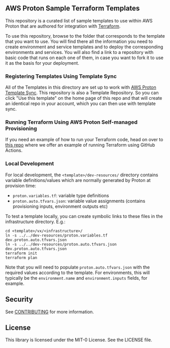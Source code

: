## AWS Proton Sample Terraform Templates

This repository is a curated list of sample templates to use within AWS Proton that are authored for integration with [Terraform](https://www.terraform.io/).

To use this repository, browse to the folder that corresponds to the template that you want to use. You will find there all the information you need to create environment and service templates and to deploy the corresponding environments and services. You will also find a link to a repository with basic code that runs on each one of them, in case you want to fork it to use it as the basis for your deployment.

### Registering Templates Using Template Sync
All of the Templates in this directory are set up to work with [AWS Proton Template Sync](https://docs.aws.amazon.com/proton/latest/adminguide/create-template-sync.html). This repository is also a Template Repository. So you can click "Use this template" on the home page of this repo and that will create an identical repo in your account, which you can then use with template sync.

### Running Terraform Using AWS Proton Self-managed Provisioning
If you need an example of how to run your Terraform code, head on over to [this repo](https://github.com/aws-samples/aws-proton-terraform-github-actions-sample) where we offer an example of running Terraform using GitHub Actions.

### Local Development

For local development, the `<template>/dev-resources/` directory contains variable definitions/values which are normally generated
by Proton at provision time:

- `proton.variables.tf`: variable type definitions
- `proton.auto.tfvars.json`: variable value assignments (contains provisioning inputs, environment outputs etc)

To test a template locally, you can create symbolic links to these files in the infrastructure directory. E.g.:

```
cd <template>/vx/<infrastructure>/
ln -s ../../dev-resources/proton.variables.tf dev.proton.auto.tfvars.json
ln -s ../../dev-resources/proton.auto.tfvars.json dev.proton.auto.tfvars.json
terraform init
terraform plan
```

Note that you will need to populate `proton.auto.tfvars.json` with the required values according to the template. For
environments, this will typically be the `environment.name` and `environment.inputs` fields, for example.

## Security

See [CONTRIBUTING](CONTRIBUTING.md#security-issue-notifications) for more information.

## License

This library is licensed under the MIT-0 License. See the LICENSE file.

